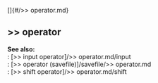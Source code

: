 []{#/&gt;&gt; operator.md}    
## \>\> operator    
**See also:**    
:   [\>\> input operator]/&gt;&gt; operator.md/input    
:   [\>\> operator (savefile)]/savefile/&gt;&gt; operator.md    
:   [\>\> shift operator]/&gt;&gt; operator.md/shift  